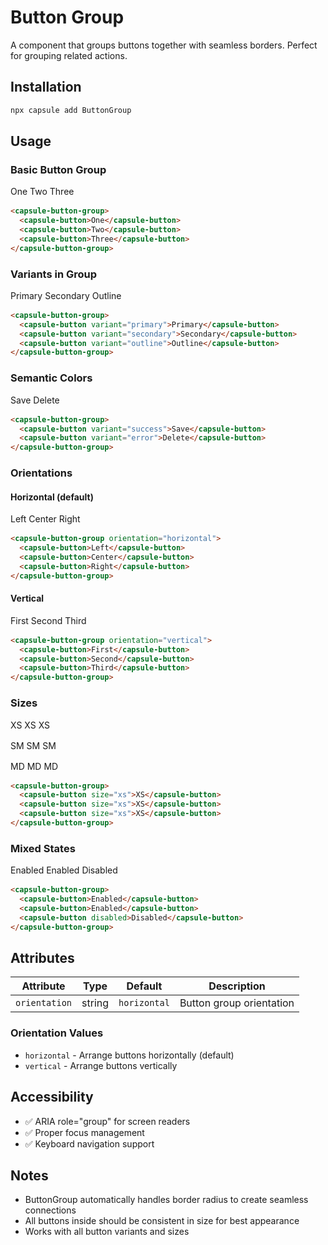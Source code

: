 # Button Group

A component that groups buttons together with seamless borders. Perfect for grouping related actions.

## Installation

```bash
npx capsule add ButtonGroup
```

## Usage

### Basic Button Group

<div style="margin: 1rem 0;">
<capsule-button-group>
  <capsule-button>One</capsule-button>
  <capsule-button>Two</capsule-button>
  <capsule-button>Three</capsule-button>
</capsule-button-group>
</div>

```html
<capsule-button-group>
  <capsule-button>One</capsule-button>
  <capsule-button>Two</capsule-button>
  <capsule-button>Three</capsule-button>
</capsule-button-group>
```

### Variants in Group

<div style="margin: 1rem 0;">
<capsule-button-group>
  <capsule-button variant="primary">Primary</capsule-button>
  <capsule-button variant="secondary">Secondary</capsule-button>
  <capsule-button variant="outline">Outline</capsule-button>
</capsule-button-group>
</div>

```html
<capsule-button-group>
  <capsule-button variant="primary">Primary</capsule-button>
  <capsule-button variant="secondary">Secondary</capsule-button>
  <capsule-button variant="outline">Outline</capsule-button>
</capsule-button-group>
```

### Semantic Colors

<div style="margin: 1rem 0;">
<capsule-button-group>
  <capsule-button variant="success">Save</capsule-button>
  <capsule-button variant="error">Delete</capsule-button>
</capsule-button-group>
</div>

```html
<capsule-button-group>
  <capsule-button variant="success">Save</capsule-button>
  <capsule-button variant="error">Delete</capsule-button>
</capsule-button-group>
```

### Orientations

#### Horizontal (default)

<div style="margin: 1rem 0;">
<capsule-button-group orientation="horizontal">
  <capsule-button>Left</capsule-button>
  <capsule-button>Center</capsule-button>
  <capsule-button>Right</capsule-button>
</capsule-button-group>
</div>

```html
<capsule-button-group orientation="horizontal">
  <capsule-button>Left</capsule-button>
  <capsule-button>Center</capsule-button>
  <capsule-button>Right</capsule-button>
</capsule-button-group>
```

#### Vertical

<div style="margin: 1rem 0;">
<capsule-button-group orientation="vertical">
  <capsule-button>First</capsule-button>
  <capsule-button>Second</capsule-button>
  <capsule-button>Third</capsule-button>
</capsule-button-group>
</div>

```html
<capsule-button-group orientation="vertical">
  <capsule-button>First</capsule-button>
  <capsule-button>Second</capsule-button>
  <capsule-button>Third</capsule-button>
</capsule-button-group>
```

### Sizes

<div style="margin: 1rem 0;">
<capsule-button-group>
  <capsule-button size="xs">XS</capsule-button>
  <capsule-button size="xs">XS</capsule-button>
  <capsule-button size="xs">XS</capsule-button>
</capsule-button-group>
</div>

<div style="margin: 1rem 0;">
<capsule-button-group>
  <capsule-button size="sm">SM</capsule-button>
  <capsule-button size="sm">SM</capsule-button>
  <capsule-button size="sm">SM</capsule-button>
</capsule-button-group>
</div>

<div style="margin: 1rem 0;">
<capsule-button-group>
  <capsule-button size="md">MD</capsule-button>
  <capsule-button size="md">MD</capsule-button>
  <capsule-button size="md">MD</capsule-button>
</capsule-button-group>
</div>

```html
<capsule-button-group>
  <capsule-button size="xs">XS</capsule-button>
  <capsule-button size="xs">XS</capsule-button>
  <capsule-button size="xs">XS</capsule-button>
</capsule-button-group>
```

### Mixed States

<div style="margin: 1rem 0;">
<capsule-button-group>
  <capsule-button>Enabled</capsule-button>
  <capsule-button>Enabled</capsule-button>
  <capsule-button disabled>Disabled</capsule-button>
</capsule-button-group>
</div>

```html
<capsule-button-group>
  <capsule-button>Enabled</capsule-button>
  <capsule-button>Enabled</capsule-button>
  <capsule-button disabled>Disabled</capsule-button>
</capsule-button-group>
```

## Attributes

| Attribute     | Type   | Default       | Description                      |
| ------------- | ------ | ------------- | --------------------------------- |
| `orientation` | string | `horizontal`  | Button group orientation          |

### Orientation Values

- `horizontal` - Arrange buttons horizontally (default)
- `vertical` - Arrange buttons vertically

## Accessibility

- ✅ ARIA role="group" for screen readers
- ✅ Proper focus management
- ✅ Keyboard navigation support

## Notes

- ButtonGroup automatically handles border radius to create seamless connections
- All buttons inside should be consistent in size for best appearance
- Works with all button variants and sizes

